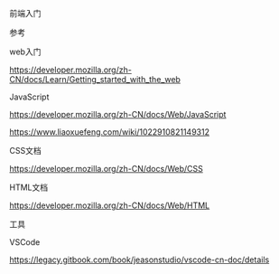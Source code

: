 前端入门

参考

web入门

https://developer.mozilla.org/zh-CN/docs/Learn/Getting_started_with_the_web

JavaScript

https://developer.mozilla.org/zh-CN/docs/Web/JavaScript

https://www.liaoxuefeng.com/wiki/1022910821149312

CSS文档

https://developer.mozilla.org/zh-CN/docs/Web/CSS

HTML文档

https://developer.mozilla.org/zh-CN/docs/Web/HTML

工具

VSCode

https://legacy.gitbook.com/book/jeasonstudio/vscode-cn-doc/details

